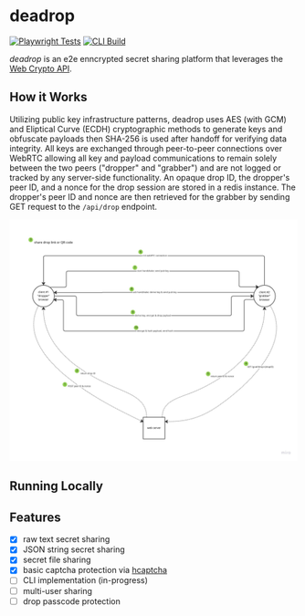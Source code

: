 # deadrop

[![Playwright Tests](https://github.com/dallen4/deadrop/actions/workflows/ci_workflow.yml/badge.svg?branch=main)](https://github.com/dallen4/deadrop/actions/workflows/ci_workflow.yml) [![CLI Build](https://github.com/dallen4/deadrop/actions/workflows/cli_pkg_workflow.yml/badge.svg)](https://github.com/dallen4/deadrop/actions/workflows/cli_pkg_workflow.yml)

*deadrop* is an e2e enncrypted secret sharing platform that leverages the [Web Crypto API](https://developer.mozilla.org/en-US/docs/Web/API/Web_Crypto_API).

## How it Works

Utilizing public key infrastructure patterns, deadrop uses AES (with GCM) and Eliptical Curve (ECDH) cryptographic methods to generate keys and obfuscate payloads then SHA-256 is used after handoff for verifying data integrity. All keys are exchanged through peer-to-peer connections over WebRTC allowing all key and payload communications to remain solely between the two peers ("dropper" and "grabber") and are not logged or tracked by any server-side functionality. An opaque drop ID, the dropper's peer ID, and a nonce for the drop session are stored in a redis instance. The dropper's peer ID and nonce are then retrieved for the grabber by sending GET request to the `/api/drop` endpoint.

![deadrop diagram](assets/deadrop.jpeg)

## Running Locally

<!-- TODO -->

## Features

- [x] raw text secret sharing
- [x] JSON string secret sharing
- [x] secret file sharing
- [x] basic captcha protection via [hcaptcha](https://www.hcaptcha.com/)
- [ ] CLI implementation (in-progress)
- [ ] multi-user sharing
- [ ] drop passcode protection
